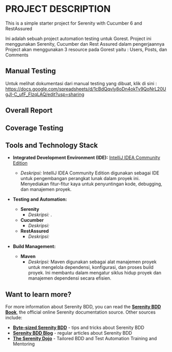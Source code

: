 # PROJECT DESCRIPTION

This is a simple starter project for Serenity with Cucumber 6 and RestAssured

Ini adalah sebuah project automation testing untuk Gorest. Project ini menggunakan Serenity, Cucumber dan Rest Assured dalam pengerjaannya
Project akan menggunakan 3 resource pada Gorest yaitu : Users, Posts, dan Comments

## Manual Testing
Untuk melihat dokumentasi dari manual testing yang dibuat, klik di sini :
https://docs.google.com/spreadsheets/d/1cBdQqvly8oDn4okTv9QoNrL20UgJI-C_ufF_FlzqLAQ/edit?usp=sharing

## Overall Report
## Coverage Testing
## Tools and Technology Stack
- **Integrated Development Environment (IDE):** [IntelliJ IDEA Community Edition](https://www.jetbrains.com/idea/)
  - *Deskripsi:* IntelliJ IDEA Community Edition digunakan sebagai IDE untuk pengembangan perangkat lunak dalam proyek ini. Menyediakan fitur-fitur kaya untuk penyuntingan kode, debugging, dan manajemen proyek.
    
- **Testing and Automation:**
  - **Serenity**
    - *Deskripsi:* .
  - **Cucumber**
    - *Deskripsi:*
  - **RestAssured**
    - *Deskripsi:*

- **Build Management:**
  - **Maven**
    - *Deskripsi:* Maven digunakan sebagai alat manajemen proyek untuk mengelola dependensi, konfigurasi, dan proses build proyek. Ini membantu dalam mengatur siklus hidup proyek dan manajemen dependensi secara efisien.
  

## Want to learn more?
For more information about Serenity BDD, you can read the [**Serenity BDD Book**](https://serenity-bdd.github.io/theserenitybook/latest/index.html), the official online Serenity documentation source. Other sources include:
* **[Byte-sized Serenity BDD](https://www.youtube.com/channel/UCav6-dPEUiLbnu-rgpy7_bw/featured)** - tips and tricks about Serenity BDD
* [**Serenity BDD Blog**](https://johnfergusonsmart.com/category/serenity-bdd/) - regular articles about Serenity BDD
* [**The Serenity Dojo**](https://www.serenity-dojo.com) - Tailored BDD and Test Automation Training and Mentoring
